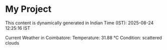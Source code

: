 # My Project

This content is dynamically generated in Indian Time (IST): 2025-08-24 12:25:16 IST


Current Weather in Coimbatore:
Temperature: 31.88 °C
Condition: scattered clouds
